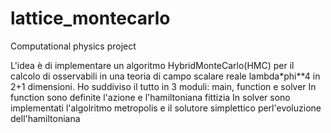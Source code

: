 # lattice_montecarlo
Computational physics project

L'idea è di implementare un algoritmo HybridMonteCarlo(HMC)
per il calcolo di osservabili in una teoria di campo scalare reale lambda*phi**4
in 2+1 dimensioni.
Ho suddiviso il tutto in 3 moduli: main, function e solver
In function sono definite l'azione e l'hamiltoniana fittizia
In solver sono implementati l'algolritmo metropolis e il solutore simplettico perl'evoluzione dell'hamiltoniana
